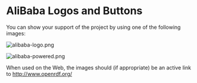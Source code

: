 AliBaba Logos and Buttons
=========================

 You can show your support of the project by using one of the following images:

![alibaba-logo.png](https://bitbucket.org/openrdf/alibaba/raw/master/logo/alibaba-logo.png)

![alibaba-powered.png](https://bitbucket.org/openrdf/alibaba/raw/master/logo/alibaba-powered.png)

 When used on the Web, the images should (if appropriate) be an active link to http://www.openrdf.org/
